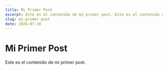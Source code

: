 ```yaml
---
title: Mi Primer Post
excerpt: Este es el contenido de mi primer post. Este es el contenido de mi primer post. Este es el contenido de mi primer post.
slug: mi-primer-post
date: 2024-07-16
---
```


# Mi Primer Post

Este es el contenido de mi primer post.